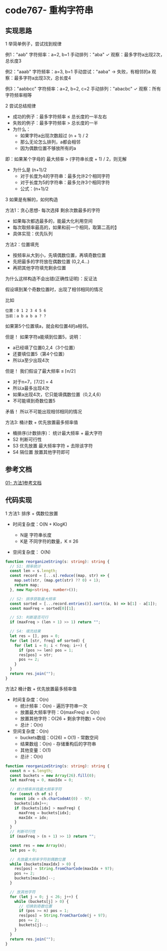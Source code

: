 # code767- 重构字符串

## 实现思路

1 举简单例子，尝试找到规律

例1："aab"
字符频率：a=2, b=1
手动排列："aba" ✓
观察：最多字符a出现2次，总长度3

例2："aaab"
字符频率：a=3, b=1
手动尝试："aaba" → 失败，有相邻的a
观察：最多字符a出现3次，总长度4

例3："aabbcc"
字符频率：a=2, b=2, c=2
手动排列："abacbc" ✓
观察：所有字符频率相等


2 尝试总结规律
  - 成功的例子：最多字符频率 ≤ 总长度的一半左右
  - 失败的例子：最多字符频率 > 总长度的一半
  - 为什么：
    - 如果字符a出现次数超过 (n + 1) / 2
    - 那么无论怎么排列，a都会相邻
    - 因为偶数位置不够放所有的a

即：如果某个字母的 最大频率 > (字符串长度 + 1) / 2，则无解

- 为什么是 (n+1)/2
  - 对于长度为4的字符串：最多允许2个相同字符
  - 对于长度为5的字符串：最多允许3个相同字符
  - 公式：(n+1)/2


3 如果是有解的，如何构造

方法1：贪心思想- 每次选择 剩余次数最多的字符
  - 如果每次都选最多的，能最大化利用空间
  - 每次取频率最高的，如果和前一个相同，取第二高的】
  - 具体实现：优先队列


方法2：位置填充
  - 按频率从大到小，先填偶数位置，再填奇数位置
  - 先把最多的字符放在偶数位置 (0,2,4...)
  - 再把其他字符填充剩余位置

为什么这样构造不会出错(正确性证明)：反证法

假设填到某个奇数位置时，出现了相邻相同的情况

比如
```text
位置：0 1 2 3 4 5 6
当前：a b a b a ? ?
```

如果第5个位置填a，就会和位置4的a相邻。

但是！ 如果字符a能填到位置5，说明：
  - a已经填了位置0,2,4（3个位置）
  - 还要填位置5（第4个位置）
  - 所以a至少出现4次

但是！ 我们假设了最大频率 ≤ ⌈n/2⌉
  - 对于n=7，⌈7/2⌉ = 4
  - 所以a最多出现4次
  - 如果a出现4次，它只能填偶数位置（0,2,4,6）
  - 不可能填到奇数位置5

矛盾！
所以不可能出现相邻相同的情况


方法3: 桶计数 + 优先放置最多频率值

  - 桶排序(计数排序)： 统计最大频率 + 最大字符
  - S2 判断可行性
  - S3 优先放置 最大频率字符 + 去除该字符
  - S4 隔位置 放置其他字符即可
  

## 参考文档

[01- 方法1参考文档](https://leetcode.cn/problems/reorganize-string/solutions/2779462/tan-xin-gou-zao-pai-xu-bu-pai-xu-liang-c-h9jg/)


## 代码实现

1 方法1: 排序 + 偶数位放置
  - 时间复杂度：O(N + KlogK)
    - N是 字符串长度
    - K是 不同字符的数量，K ≤ 26

  - 空间复杂度： O(N)

```ts
function reorganizeString(s: string): string {
  // S1: 频率统计
  const len = s.length;
  const record = [...s].reduce((map, str) => {
    map.set(str, (map.get(str) ?? 0) + 1);
    return map;
  }, new Map<string, number>());

  // S2: 排序获取最大频率
  const sorted = [...record.entries()].sort((a, b) => b[1] - a[1]);
  const maxFreq = sorted[0][1];

  // S3: 判断是否可行
  if (maxFreq > (len + 1) >> 1) return "";

  // S4: 填充结果
  let res = [], pos = 0;
  for (let [str, freq] of sorted) {
    for (let i = 0; i < freq; i++) {
      if (pos >= len) pos = 1;
      res[pos] = str;
      pos += 2;
    }
  }
  return res.join("");
}
```


方法2 桶计数 + 优先放置最多频率值
  - 时间复杂度：O(n)
    - 统计频率：O(n) - 遍历字符串一次
    - 放置最大频率字符：O(maxFreq) ≤ O(n)
    - 放置其他字符：O(26 + 剩余字符数) = O(n)
    - 总计：O(n)
  - 空间复杂度：O(n)
    - buckets数组：O(26) = O(1) - 常数空间
    - 结果数组：O(n) - 存储重构后的字符串
    - 其他变量：O(1)
    - 总计：O(n)

```ts
function reorganizeString(s: string): string {
  const n = s.length;
  const buckets = new Array(26).fill(0);
  let maxFreq = 0, maxIdx = 0;

  // 统计频率并找最大频率字符
  for (const ch of s) {
    const idx = ch.charCodeAt(0) - 97;
    buckets[idx]++;
    if (buckets[idx] > maxFreq) {
      maxFreq = buckets[idx];
      maxIdx = idx;
    }
  }
  // 判断可行性
  if (maxFreq > (n + 1) >> 1) return "";

  const res = new Array(n);
  let pos = 0;

  // 先放最大频率字符到偶数位置
  while (buckets[maxIdx] > 0) {
    res[pos] = String.fromCharCode(maxIdx + 97);
    pos += 2;
    buckets[maxIdx]--;
  }

  // 放其他字符
  for (let j = 0; j < 26; j++) {
    while (buckets[j] > 0) {
      // 切换到奇数位置
      if (pos >= n) pos = 1;
      res[pos] = String.fromCharCode(j + 97);
      pos += 2;
      buckets[j]--;
    }
  }
  return res.join("");
}
```